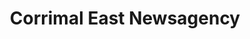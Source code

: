 ---
title: "Corrimal East Newsagency"
url: /east-corrimal/corrimal-east-newsagency/
shop: newsagent
---